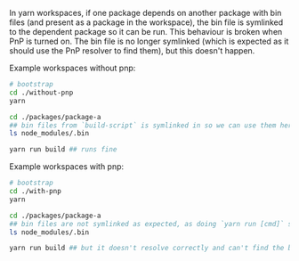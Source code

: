 In yarn workspaces, if one package depends on another package with bin files (and present as a package in the workspace), the bin file is symlinked to the dependent package so it can be run. This behaviour is broken when PnP is turned on. The bin file is no longer symlinked (which is expected as it should use the PnP resolver to find them), but this doesn't happen.

Example workspaces without pnp:

```sh
# bootstrap
cd ./without-pnp
yarn

cd ./packages/package-a
## bin files from `build-script` is symlinked in so we can use them here
ls node_modules/.bin

yarn run build ## runs fine
```

Example workspaces with pnp:

```sh
# bootstrap
cd ./with-pnp
yarn

cd ./packages/package-a
## bin files are not symlinked as expected, as doing `yarn run [cmd]` should use the pnp resolver
ls node_modules/.bin

yarn run build ## but it doesn't resolve correctly and can't find the bin file
```
